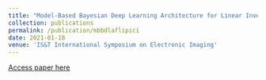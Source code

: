 ```yaml
---
title: "Model-Based Bayesian Deep Learning Architecture for Linear Inverse Problems in Computational Imaging"
collection: publications
permalink: /publication/mbbdlaflipici
date: 2021-01-18
venue: 'IS&T International Symposium on Electronic Imaging'
---
```


[Access paper here]()
